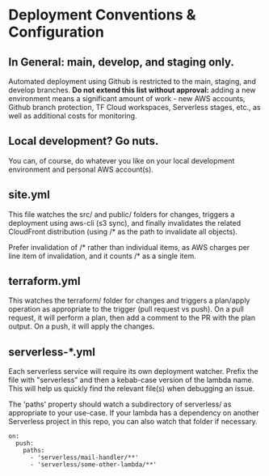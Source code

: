 # Deployment Conventions & Configuration

## In General: main, develop, and staging only.

Automated deployment using Github is restricted to the main, staging, and develop
branches. **Do not extend this list without approval:** adding a new environment means
a significant amount of work - new AWS accounts, Github branch protection, TF Cloud
workspaces, Serverless stages, etc., as well as additional costs for monitoring.  

## Local development? Go nuts.

You can, of course, do whatever you like on your local development environment and 
personal AWS account(s). 

## site.yml

This file watches the src/ and public/ folders for changes, triggers a deployment
using aws-cli (s3 sync), and finally invalidates the related CloudFront distribution
(using /* as the path to invalidate all objects). 

Prefer invalidation of /* rather than individual items, as AWS charges per line item
of invalidation, and it counts /* as a single item. 

## terraform.yml

This watches the terraform/ folder for changes and triggers a plan/apply operation
as appropriate to the trigger (pull request vs push). On a pull request, it will
perform a plan, then add a comment to the PR with the plan output. On a push, it
will apply the changes. 

## serverless-*.yml

Each serverless service will require its own deployment watcher. Prefix the file
with "serverless" and then a kebab-case version of the lambda name. This will help
us quickly find the relevant file(s) when debugging an issue. 

The 'paths' property should watch a subdirectory of serverless/ as appropriate to
your use-case. If your lambda has a dependency on another Serverless project in this
repo, you can also watch that folder if necessary. 

    on:
      push:
        paths:
          - 'serverless/mail-handler/**'
          - 'serverless/some-other-lambda/**'

